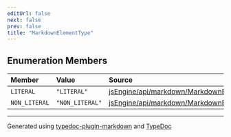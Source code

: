 ```yaml
---
editUrl: false
next: false
prev: false
title: "MarkdownElementType"
---
```


## Enumeration Members

| Member | Value | Source |
| :------ | :------ | :------ |
| `LITERAL` | `"LITERAL"` | [jsEngine/api/markdown/MarkdownElementType.ts:2](https://github.com/mProjectsCode/obsidian-js-engine-plugin/blob/6478290/jsEngine/api/markdown/MarkdownElementType.ts#L2) |
| `NON_LITERAL` | `"NON_LITERAL"` | [jsEngine/api/markdown/MarkdownElementType.ts:3](https://github.com/mProjectsCode/obsidian-js-engine-plugin/blob/6478290/jsEngine/api/markdown/MarkdownElementType.ts#L3) |

***

Generated using [typedoc-plugin-markdown](https://www.npmjs.com/package/typedoc-plugin-markdown) and [TypeDoc](https://typedoc.org/)
